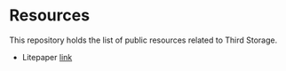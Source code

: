 # Resources

This repository holds the list of public resources related to Third Storage.

- Litepaper [link](https://github.com/ThirdStorage/resources/raw/main/ThirdStorage-Litepaper.pdf)
